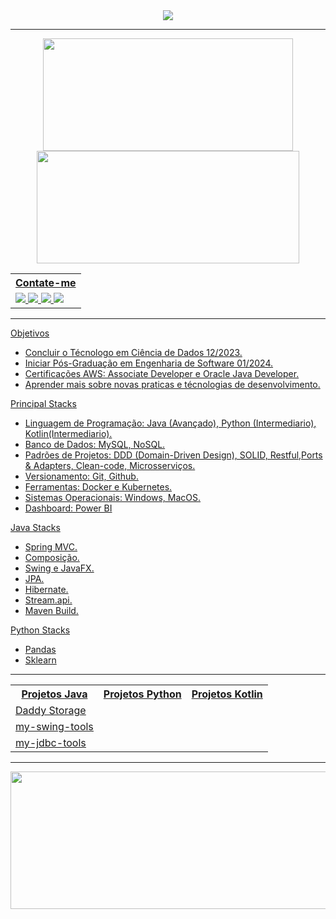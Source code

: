 <div align="center" class="svg-header-welcome">
	<a href="https://git.io/typing-svg"><img src="https://readme-typing-svg.demolab.com?font=Fira+Code&size=30&pause=1000&color=FFFFFF&center=true&width=800&lines=Ola%2C+seja+bem+vindo+ao+meu+github.;Eu+sou+Norton+Domingues+Manfr%C3%A9.">
	</a>
</div>

<hr>

<div align="center" class="stats-and-mostused">
	<a href="https://github.com/nortonmanfrejr">
  	<img height="180em" width="400em" src="https://github-readme-stats.vercel.app/api?username=nortonmanfrejr&show_icons=true&theme=dark&include_all_commits=true&count_private=true"/>
   	<!-- Most used programming languages -->
  	<img height="180em" width="420em" src="https://github-readme-stats.vercel.app/api/top-langs/?username=nortonmanfrejr&layout=compact&langs_count=7&theme=dark"/>
</div>

<div align="center" class="contact">
	<table>
		<tr><th>Contate-me</th></tr>
		<tr>
			<td>
			<a target="_blank" href="https://www.linkedin.com/in/norton-manfr%C3%A9-8a899b211/">
 			<img src="https://img.shields.io/badge/-LinkedIn-%230077B5?style=for-the-badge&logo=linkedin&logoColor=white">
			<a target="_blank" href="https://api.whatsapp.com/send/?phone=5511954938319&text=Ola%2C+eu+sou+Norton+e+como+eu+posso+ajuda-lo%3F&type=phone_number&app_absent=0">
			<img src="https://img.shields.io/badge/WhatsApp-25D366?style=for-the-badge&logo=whatsapp&logoColor=white">
			<a target="_blank" href="https://t.me/nortonmanfrejr">
			<img src="https://img.shields.io/badge/Telegram-2CA5E0?style=for-the-badge&logo=telegram&logoColor=white">
			<a target="_blank" href="">
			<img src="https://img.shields.io/badge/Microsoft_Outlook-0078D4?style=for-the-badge&logo=microsoft-outlook&logoColor=white">
			</td>
		</tr>
	</table>
</div>

<hr>

Objetivos <!-- Objetivos para serem realizados em até 2 anos --> 
- Concluir o Técnologo em Ciência de Dados 12/2023.  <!-- Objetivo para 2023-->
- Iniciar Pós-Graduação em Engenharia de Software 01/2024. <!-- Após a conclusão do objetivo anterior -->
- Certificações AWS: Associate Developer e Oracle Java Developer. <!-- Conhecimento ja tenho, so falta $$ -->
- Aprender mais sobre novas praticas e técnologias de desenvolvimento. <!-- Aprendendo sempre -->

Principal Stacks <!-- Principais habilidades técnicas -->
- Linguagem de Programação: Java (Avançado), Python (Intermediario), Kotlin(Intermediario). <!-- Conhecimentos Consideraveis -->
- Banco de Dados: MySQL, NoSQL. <!-- Banco de dados que sou habituado, SGBDs não são considerado -->
- Padrões de Projetos: DDD (Domain-Driven Design), SOLID, Restful,Ports & Adapters, Clean-code, Microsserviços. <!-- Padrões de Projetos praticados -->
- Versionamento: Git, Github. <!-- Versionamento de Código -->
- Ferramentas: Docker e Kubernetes. <!-- Ferramentas de Conteiners utilizadas, OPENSHIFT esta para ser adicionada -->
- Sistemas Operacionais: Windows, MacOS. <!-- Sistemas operacionais que sou habituado -->
- Dashboard: Power BI <!-- Sem muito a dizer -->
  
<!-- 
Future Stacks 
- Frameworks: Angular, NodeJS
- Cloud-computing: AWS e Azure
- Web developement: HTML, CSS5, JavaScript

-->
Java Stacks
- Spring MVC.
- Composição. <!-- Utilizado para implementar boas praticas de desenvolvimento, é comparavel a desnormalização de uma base de dados. -->
- Swing e JavaFX. <!-- Interface Grafica, essencial para o desenvolvimento do toolkit my-swing-tools. -->
- JPA. 
- Hibernate.
- Stream.api. <!-- Essencial para o habito de programação funcional -->
- Maven Build. <!-- Para criação de arquivos JAR -->

<!--
Kotlin Stacks.
- null
-->

Python Stacks
- Pandas
- Sklearn
 
<hr>

<div align="center" class="projects">
	<table>
		<tr class="header">
			<th>Projetos Java</th>
			<th>Projetos Python</th>
			<th>Projetos Kotlin</th>
		</tr>
		<tr class="column1">
			<td><a href="https://github.com/nortonmanfrejr/Daddy-Storage-with-Swing"> Daddy Storage <!-- enter in the repository --></td>
		</tr>
		<tr class="column2">
			<td><a href="https://github.com/nortonmanfrejr/my-swing-tools.git"> my-swing-tools <!-- toolkit facilitador para desenvolver GUI Desktop --></td>	
		</tr>
		<tr class="column3">
			<td><a href="https://github.com/nortonmanfrejr/my-jdbc-tools"> my-jdbc-tools <!-- toolkit facilitador para desenvolvimento com o JDBC --></td>
		</tr>
	</table>
</div>

<hr>

<div align="center" class="day-streak">
	<a href="https://github.com/nortonmanfrejr"> 
   	<img height="220em" width="800em" src="https://streak-stats.demolab.com?user=nortonmanfrejr&theme=dark"/>
</div>
